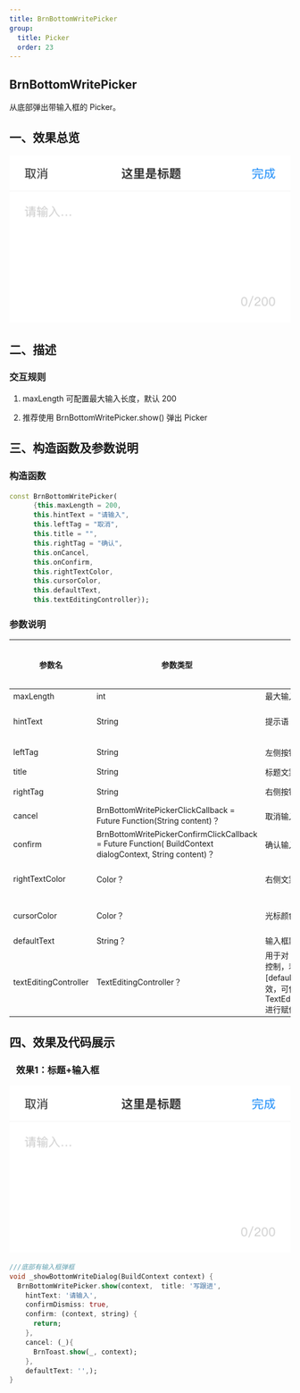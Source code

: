 ```yaml
---
title: BrnBottomWritePicker
group:
  title: Picker
  order: 23
---
```



## BrnBottomWritePicker

从底部弹出带输入框的 Picker。

## 一、效果总览

<img src="./img/BrnBottomWritePicker.png" style="zoom:50%;" />


## 二、描述

### 交互规则

1. maxLength 可配置最大输入长度，默认 200

2. 推荐使用 BrnBottomWritePicker.show() 弹出 Picker

## 三、构造函数及参数说明

### 构造函数

```dart
const BrnBottomWritePicker(
      {this.maxLength = 200,
      this.hintText = "请输入",
      this.leftTag = "取消",
      this.title = "",
      this.rightTag = "确认",
      this.onCancel,
      this.onConfirm,
      this.rightTextColor,
      this.cursorColor,
      this.defaultText,
      this.textEditingController});
```

### 参数说明

| 参数名                | 参数类型                                                     | 作用                                                         | 是否必填 | 默认值 |
| --------------------- | ------------------------------------------------------------ | ------------------------------------------------------------ | -------- | ------ |
| maxLength             | int                                                          | 最大输入长度                                                 | 否       | 200    |
| hintText              | String                                                       | 提示语                                                       | 否       | 请输入 |
| leftTag               | String                                                       | 左侧按钮文案                                                 | 否       | 取消   |
| title                 | String                                                       | 标题文案                                                     | 否       |        |
| rightTag              | String                                                       | 右侧按钮文案                                                 | 否       | 确认   |
| cancel                | BrnBottomWritePickerClickCallback = Future<void> Function(String content)？ | 取消输入事件回调                                             | 否       |        |
| confirm               | BrnBottomWritePickerConfirmClickCallback = Future<void> Function(     BuildContext dialogContext, String content)？ | 确认输入事件回调                                             | 否       |        |
| rightTextColor        | Color？                                                      | 右侧文案 Color                                               | 否       | 主题色 |
| cursorColor           | Color？                                                      | 光标颜色                                                     | 否       | 主题色 |
| defaultText           | String？                                                     | 输入框默认文字                                               | 否       |        |
| textEditingController | TextEditingController？                                      | 用于对 TextField 更精细的控制，若传入该字段，[defaultText] 参数将失效，可使用 TextEditingController.text 进行赋值 | 否       |        |

## 四、效果及代码展示

###   效果1：标题+输入框

<img src="./img/BrnBottomWritePicker.png" style="zoom:50%;" />



```dart
///底部有输入框弹框
void _showBottomWriteDialog(BuildContext context) {
  BrnBottomWritePicker.show(context,  title: '写跟进',
    hintText: '请输入',
    confirmDismiss: true,
    confirm: (context, string) {
      return;
    },
    cancel: (_){
      BrnToast.show(_, context);
    },
    defaultText: '',);
}
```
